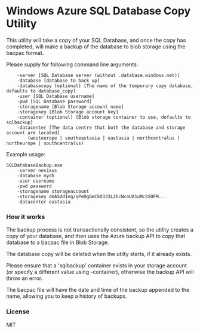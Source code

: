 Windows Azure SQL Database Copy Utility
=======================================

This utility will take a copy of your SQL Database, and once the copy has completed, will make a backup of the database to blob storage using the bacpac format.

Please supply for following command line arguments:

```
    -server [SQL Database server (without .database.windows.net)]
    -database [database to back up]
    -databasecopy (optional) [The name of the temporary copy database, defaults to database_copy]
    -user [SQL Database username]
    -pwd [SQL Database password]
    -storagename [Blob Storage account name]
    -storagekey [Blob Storage account key]
    -container (optional) [Blob storage container to use, defaults to sqlbackup]
    -datacenter [The data centre that both the database and storage account are located]
        (westeurope | southeastasia | eastasia | northcentralus | northeurope | southcentralus)
```

Example usage:

```
SQLDatabaseBackup.exe 
    -server nevixxs 
    -database mydb 
    -user username 
    -pwd password 
    -storagename storageaccount 
    -storagekey dmASdd1mg/qPeOgGmCkO333L26cNcnUA1uMcSSOFM... 
    -datacenter eastasia
```

### How it works

The backup process is not transactionally consistent, so the utility creates a copy of your database, and then uses the Azure backup API to copy that database to a bacpac file in Blob Storage.

The database copy will be deleted when the utilty starts, if it already exists.

Please ensure that a 'sqlbackup' container exists in your storage account (or specify a different value using -container), otherwise the backup API will throw an error.

The bacpac file will have the date and time of the backup appended to the name, allowing you to keep a history of backups.

### License

MIT